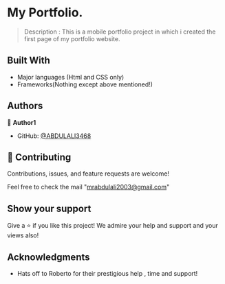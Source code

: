 
# My Portfolio.

> Description : 
                This is a mobile portfolio project in which i created the first page of my portfolio website.


## Built With

- Major languages (Html and CSS only)
- Frameworks(Nothing except above mentioned!)


## Authors

👤 **Author1**

- GitHub: [@ABDULALI3468](https://github.com/ABDULALI3468)


## 🤝 Contributing

Contributions, issues, and feature requests are welcome!

Feel free to check the mail "mrabdulali2003@gmail.com"

## Show your support

Give a ⭐️ if you like this project!
We admire your help and support and your views also!

## Acknowledgments

- Hats off to Roberto for their prestigious help , time and support!
